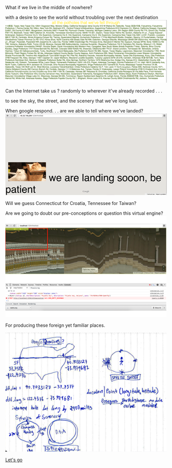 What if we live in the middle of nowhere? 

with a desire to see the world without troubling over the next destination
![all places](https://github.com/qclin/homeslice/blob/master/production_images/allPlaces.png)

Can the Internet take us ? randomly to wherever it've already recorded . . . 

to see the sky, the street, and the scenery that we've long lust.

When google respond. . . are we able to tell where we've landed? 
![initial idea](https://github.com/qclin/homeslice/blob/master/production_images/landing.gif)

Will we guess Connecticut for Croatia, Tennessee for Taiwan? 

Are we going to doubt our pre-conceptions or question this virtual engine? 
![initial idea](https://github.com/qclin/homeslice/blob/master/production_images/glitch.png)

For producing these foreign yet familiar places. 

![initial idea](https://github.com/qclin/homeslice/blob/master/production_images/idea.png)

[Let's go](http://45.55.145.244:1234/)
